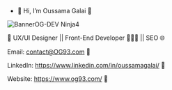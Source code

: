 - 👋 Hi, I’m Oussama Galai 🥷
  
![BannerOG-DEV Ninja4](https://github.com/OG93-COM/OG93-COM/assets/132763749/fc8a6dca-2a7e-4588-9641-ae5d09b44fec)

🚀 UX/UI Designer || Front-End Developer 👨🏻‍💻 || SEO 🌐

Email: contact@OG93.com 💌

LinkedIn: https://www.linkedin.com/in/oussamagalai/ 🤝

Website: https://www.og93.com/ 🔗
